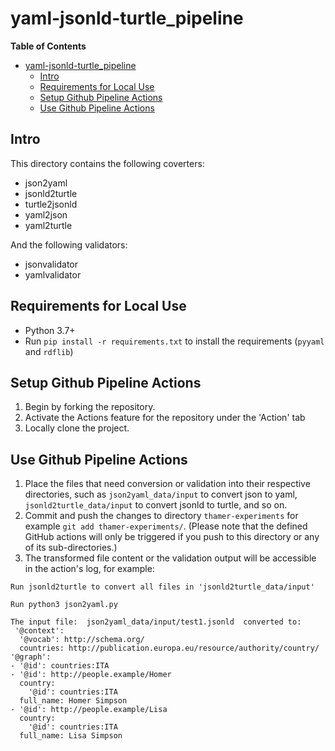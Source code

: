 # yaml-jsonld-turtle_pipeline
<!-- markdown-toc start - Don't edit this section. Run M-x markdown-toc-refresh-toc -->
**Table of Contents**

- [yaml-jsonld-turtle_pipeline](#yaml-jsonld-turtle_pipeline)
    - [Intro](#intro)
    - [Requirements for Local Use](#requirements-for-local-use)
    - [Setup Github Pipeline Actions](#setup-github-pipeline-actions)
    - [Use Github Pipeline Actions](#use-github-pipeline-actions)

<!-- markdown-toc end -->

## Intro

This directory contains the following coverters:
- json2yaml
- jsonld2turtle
- turtle2jsonld
- yaml2json
- yaml2turtle

And the following validators:
- jsonvalidator
- yamlvalidator

## Requirements for Local Use

- Python 3.7+
- Run `pip install -r requirements.txt` to install the requirements (`pyyaml` and `rdflib`)

## Setup Github Pipeline Actions

1. Begin by forking the repository.
2. Activate the Actions feature for the repository under the 'Action' tab
3. Locally clone the project.

## Use Github Pipeline Actions
1. Place the files that need conversion or validation into their respective directories, such as `json2yaml_data/input` to convert json to yaml, `jsonld2turtle_data/input` to convert jsonld to turtle, and so on.
2. Commit and push the changes to directory `thamer-experiments` for example `git add thamer-experiments/`.  (Please note that the defined GitHub actions will only be triggered if you push to this directory or any of its sub-directories.)
3. The transformed file content or the validation output will be accessible in the action's log, for example:

```
Run jsonld2turtle to convert all files in 'jsonld2turtle_data/input'

Run python3 json2yaml.py

The input file:  json2yaml_data/input/test1.jsonld  converted to:
 '@context':
  '@vocab': http://schema.org/
  countries: http://publication.europa.eu/resource/authority/country/
'@graph':
- '@id': countries:ITA
- '@id': http://people.example/Homer
  country:
    '@id': countries:ITA
  full_name: Homer Simpson
- '@id': http://people.example/Lisa
  country:
    '@id': countries:ITA
  full_name: Lisa Simpson
```
